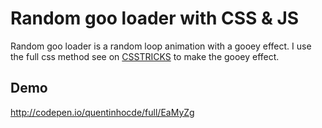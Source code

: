 # Random goo loader with CSS & JS

Random goo loader is a random loop animation with a gooey effect.
I use the full css method see on <a href="https://css-tricks.com/gooey-effect/">CSSTRICKS</a> to make the gooey effect. 

## Demo

<a href="http://codepen.io/quentinhocde/full/EaMyZg">http://codepen.io/quentinhocde/full/EaMyZg</a>






